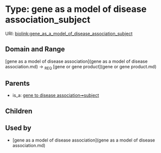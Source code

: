 
# Type: gene as a model of disease association_subject




URI: [biolink:gene_as_a_model_of_disease_association_subject](https://w3id.org/biolink/vocab/gene_as_a_model_of_disease_association_subject)


## Domain and Range

[gene as a model of disease association](gene as a model of disease association.md) ->  <sub>REQ</sub> [gene or gene product](gene or gene product.md)

## Parents

 *  is_a: [gene to disease association➞subject](gene_to_disease_association_subject.md)

## Children


## Used by

 * [gene as a model of disease association](gene as a model of disease association.md)
